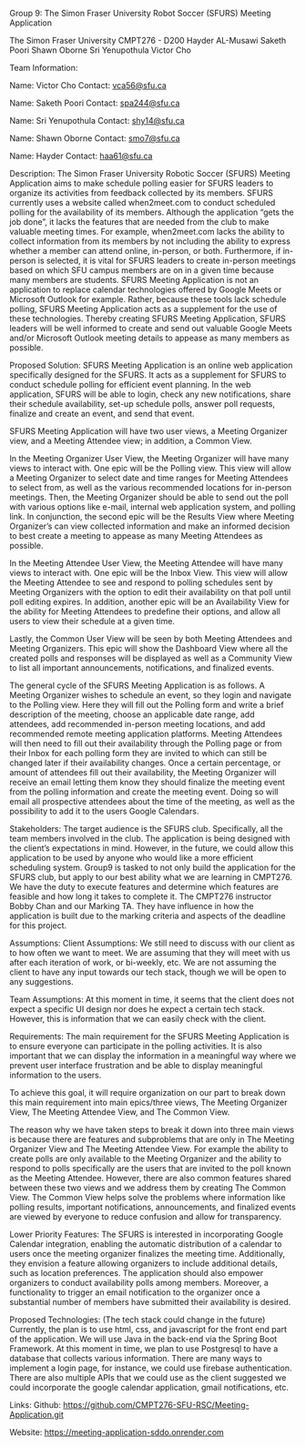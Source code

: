 Group 9:
The Simon Fraser University Robot Soccer (SFURS) Meeting Application 

The Simon Fraser University
CMPT276 - D200
Hayder AL-Musawi
Saketh Poori
Shawn Oborne
Sri Yenupothula
Victor Cho


Team Information:

Name: Victor Cho
Contact: vca56@sfu.ca

Name:
Saketh Poori
Contact: spa244@sfu.ca

Name:
Sri Yenupothula
Contact: shy14@sfu.ca

Name:
Shawn Oborne
Contact: smo7@sfu.ca

Name: Hayder
Contact: haa61@sfu.ca


Description:
The Simon Fraser University Robotic Soccer (SFURS) Meeting Application aims to make schedule polling easier for SFURS leaders to organize its activities from feedback collected by its members. SFURS currently uses a website called when2meet.com to conduct scheduled polling for the availability of its members. Although the application “gets the job done”, it lacks the features that are needed from the club to make valuable meeting times. For example, when2meet.com lacks the ability to collect information from its members by not including the ability to express whether a member can attend online, in-person, or both. Furthermore, if in-person is selected, it is vital for SFURS leaders to create in-person meetings based on which SFU campus members are on in a given time because many members are students. 
SFURS Meeting Application is not an application to replace calendar technologies offered by Google Meets or Microsoft Outlook for example. Rather, because these tools lack schedule polling, SFURS Meeting Application acts as a supplement for the use of these technologies. Thereby creating SFURS Meeting Application, SFURS leaders will be well informed to create and send out valuable Google Meets and/or Microsoft Outlook meeting details to appease as many members as possible.


Proposed Solution:
SFURS Meeting Application is an online web application specifically designed for the SFURS. It acts as a supplement for SFURS to conduct schedule polling for efficient event planning. In the web application, SFURS will be able to login, check any new notifications, share their schedule availability, set-up schedule polls, answer poll requests, finalize and create an event, and send that event.

SFURS Meeting Application will have two user views, a Meeting Organizer view, and a Meeting Attendee view; in addition, a Common View.

In the Meeting Organizer User View, the Meeting Organizer will have many views to interact with. One epic will be the Polling view. This view will allow a Meeting Organizer to select date and time ranges for Meeting Attendees to select from, as well as the various recommended locations for in-person meetings. Then, the Meeting Organizer should be able to send out the poll with various options like e-mail, internal web application system, and polling link. In conjunction, the second epic will be the Results View where Meeting Organizer’s can view collected information and make an informed decision to best create a meeting to appease as many Meeting Attendees as possible.

In the Meeting Attendee User View, the Meeting Attendee will have many views to interact with. One epic will be the Inbox View. This view will allow the Meeting Attendee to see and respond to polling schedules sent by Meeting Organizers with the option to edit their availability on that poll until poll editing expires. In addition, another epic will be an Availability View for the ability for Meeting Attendees to predefine their options, and allow all users to view their schedule at a given time.

Lastly, the Common User View will be seen by both Meeting Attendees and Meeting Organizers. This epic will show the Dashboard View where all the created polls and responses will be displayed as well as a Community View to list all important announcements, notifications, and finalized events.

The general cycle of the SFURS Meeting Application is as follows. A Meeting Organizer wishes to schedule an event, so they login and navigate to the Polling view. Here they will fill out the Polling form and write a brief description of the meeting, choose an applicable date range, add attendees, add recommended in-person meeting locations, and add recommended remote meeting application platforms. Meeting Attendees will then need to fill out their availability through the Polling page or from their Inbox for each polling form they are invited to which can still be changed later if their availability changes. Once a certain percentage, or amount of attendees fill out their availability, the Meeting Organizer will receive an email letting them know they should finalize the meeting event from the polling information and create the meeting event. Doing so will email all prospective attendees about the time of the meeting, as well as the possibility to add it to the users Google Calendars.


Stakeholders:
The target audience is the SFURS club. Specifically, all the team members involved in the club. The application is being designed with the client’s expectations in mind. However, in the future, we could allow this application to be used by anyone who would like a more efficient scheduling system. 
Group9 is tasked to not only build the application for the SFURS club, but apply to our best ability what we are learning in CMPT276. We have the duty to execute features and determine which features are feasible and how long it takes to complete it.
The CMPT276 instructor Bobby Chan and our Marking TA. They have influence in how the application is built due to the marking criteria and aspects of the deadline for this project.


Assumptions:
  Client Assumptions:
    We still need to discuss with our client as to how often we want to meet. We are assuming that they will meet with us after each iteration of work, or bi-weekly, etc. We are not assuming the client to have any input towards our tech stack, though we will be open to any suggestions.
	
 Team Assumptions:
    At this moment in time, it seems that the client does not expect a specific UI design nor does he expect a certain tech stack. However, this is information that we can easily check with the client.


Requirements:
The main requirement for the SFURS Meeting Application is to ensure everyone can participate in the polling activities. It is also important that we can display the information in a meaningful way where we prevent user interface frustration and be able to display meaningful information to the users.

To achieve this goal, it will require organization on our part to break down this main requirement into main epics/three views, The Meeting Organizer View, The Meeting Attendee View, and The Common View.

The reason why we have taken steps to break it down into three main views is because there are features and subproblems that are only in The Meeting Organizer View and The Meeting Attendee View. For example the ability to create polls are only available to the Meeting Organizer and the ability to respond to polls specifically are the users that are invited to the poll known as the Meeting Attendee. However, there are also common features shared between these two views and we address them by creating The Common View. The Common View helps solve the problems where information like polling results, important notifications, announcements, and finalized events are viewed by everyone to reduce confusion and allow for transparency.


Lower Priority Features:
The SFURS is interested in incorporating Google Calendar integration, enabling the automatic distribution of a calendar to users once the meeting organizer finalizes the meeting time. Additionally, they envision a feature allowing organizers to include additional details, such as location preferences. The application should also empower organizers to conduct availability polls among members. Moreover, a functionality to trigger an email notification to the organizer once a substantial number of members have submitted their availability is desired.


Proposed Technologies:
(The tech stack could change in the future)
Currently, the plan is to use html, css, and javascript for the front end part of the application. We will use Java in the back-end via the Spring Boot Framework. At this moment in time, we plan to use Postgresql to have a database that collects various information. There are many ways to implement a login page, for instance, we could use firebase authentication. There are also multiple APIs that we could use as the client suggested we could incorporate the google calendar application, gmail notifications, etc. 


Links:
Github:
https://github.com/CMPT276-SFU-RSC/Meeting-Application.git

Website:
https://meeting-application-sddo.onrender.com
